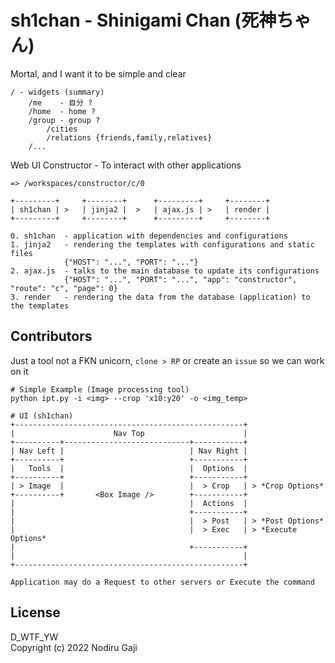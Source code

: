 # sh1chan - Shinigami Chan (死神ちゃん)

Mortal, and I want it to be simple and clear
```
/ - widgets (summary)
	/me    - 自分 ?
	/home  - home ?
	/group - group ?
		/cities
		/relations {friends,family,relatives}
	/...
```

Web UI Constructor - To interact with other applications
```
=> /workspaces/constructor/c/0

+---------+		+--------+		+---------+		+--------+
| sh1chan |	>	| jinja2 |	>	| ajax.js |	>	| render |
+---------+		+--------+		+---------+		+--------+

0. sh1chan	- application with dependencies and configurations
1. jinja2	- rendering the templates with configurations and static files
			{"HOST": "...", "PORT": "..."}
2. ajax.js	- talks to the main database to update its configurations
			{"HOST": "...", "PORT": "...", "app": "constructor", "route": "c", "page": 0}
3. render	- rendering the data from the database (application) to the templates
```

## Contributors

Just a tool not a FKN unicorn, `clone > RP` or create an `issue` so we can work on it
```
# Simple Example (Image processing tool)
python ipt.py -i <img> --crop 'x10:y20' -o <img_temp>

# UI (sh1chan)
+---------------------------------------------------+
|                      Nav Top                      |
+----------+----------------------------+-----------+
| Nav Left |                            | Nav Right |
+----------+                            +-----------+
|   Tools  |                            |  Options  |
+----------+                            +-----------+
| > Image  |                            |  > Crop   | > *Crop Options*
+----------+       <Box Image />        +-----------+
|                                       |  Actions  |
|                                       +-----------+
|                                       |  > Post   | > *Post Options*
|                                       |  > Exec   | > *Execute Options*
|                                       +-----------+
|                                                   |
+---------------------------------------------------+

Application may do a Request to other servers or Execute the command
```

## License

D_WTF_YW
<br />
Copyright (c) 2022 Nodiru Gaji

